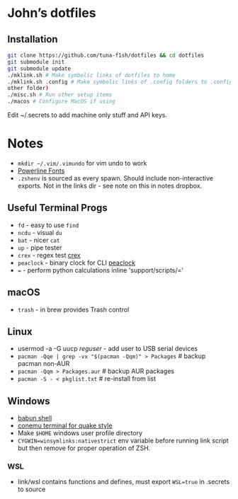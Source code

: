 # John’s dotfiles

## Installation

```bash
git clone https://github.com/tuna-f1sh/dotfiles && cd dotfiles
git submodule init
git submodule update
./mklink.sh # Make symbolic links of dotfiles to home
./mklink.sh .config # Make symbolic links of .config folders to .config (or
other folder)
./misc.sh # Run other setup items
./macos # Configure MacOS if using
```

Edit ~/.secrets to add machine only stuff and API keys.

# Notes

* `mkdir ~/.vim/.vimundo` for vim undo to work
* [Powerline Fonts](https://github.com/powerline/fonts)
* `.zshenv` is sourced as every spawn. Should include non-interactive exports.
  Not in the links dir - see note on this in notes dropbox.

## Useful Terminal Progs

* `fd` - easy to use `find`
* `ncdu` - visual `du`
* `bat` - nicer `cat`
* `up` - pipe tester
* `crex` - regex test [crex](https://octobanana.com/software/crex)
* `peaclock` - binary clock for CLI
  [peaclock](https://octobanana.com/software/peaclock)
* `=` - perform python calculations inline 'support/scripts/='

## macOS

* `trash` - in brew provides Trash control

## Linux

* usermod -a -G uucp _reguser_ - add user to USB serial devices
* `pacman -Qqe | grep -vx "$(pacman -Qqm)" > Packages` # backup pacman non-AUR
* `pacman -Qqm > Packages.aur` # backup AUR packages
* `pacman -S - < pkglist.txt` # re-install from list

## Windows

* [babun shell](http://babun.github.io/)
* [conemu terminal for quake style](https://conemu.github.io/)
* Make `$HOME` windows user profile directory
* `CYGWIN=winsymlinks:nativestrict` env variable before running link script
  but then remove for proper operation of ZSH.

### WSL

* link/wsl contains functions and defines, must export `WSL=true` in .secrets to source
